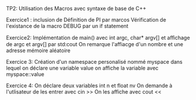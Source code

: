 TP2: Utilisation des Macros avec syntaxe de base de C++

Exercice1 : inclusion de <iostream>
            Définition de PI par marcos
            Vérification de l'existance de la macro DEBUG par un if statement

Exercice2: Implémentation de main() avec int argc, char* argv[]
           et aﬀichage de argc et argv[] par std:cout
           On remarque l'affiacge d'un nombre et une adresse mémoire aléatoire

Exercice 3: Création d'un namespace personalisé nommé myspace dans lequel on déclare une variable value
            on affiche la variable avec myspace::value

Exercice 4: On déclare deux variables int n et float nv
            On demande à l'utlisateur de les entrer avec cin >>
            On les affiche avec cout << 
